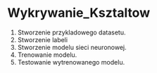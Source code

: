 # Wykrywanie_Ksztaltow

1. Stworzenie przykladowego datasetu.
2. Stworzenie labeli
3. Stworzenie modelu sieci neuronowej.
4. Trenowanie modelu.
5. Testowanie wytrenowanego modelu.
